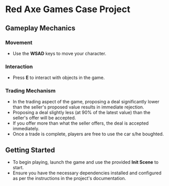 # Red Axe Games Case Project

## Gameplay Mechanics

### Movement
- Use the **WSAD** keys to move your character.
  
### Interaction
- Press **E** to interact with objects in the game.

### Trading Mechanism
- In the trading aspect of the game, proposing a deal significantly lower than the seller's proposed value results in immediate rejection.
- Proposing a deal slightly less (at 90% of the latest value) than the seller's offer will be accepted.
- If you offer more than what the seller offers, the deal is accepted immediately.
- Once a trade is complete, players are free to use the car s/he boughted. 

## Getting Started
- To begin playing, launch the game and use the provided **Init Scene** to start.
- Ensure you have the necessary dependencies installed and configured as per the instructions in the project's documentation.
